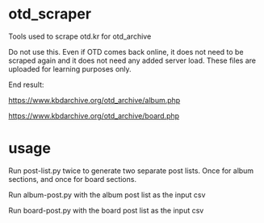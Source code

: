 # otd_scraper
 Tools used to scrape otd.kr for otd_archive
 
 Do not use this. Even if OTD comes back online, it does not need to be scraped again and it does not need any added server load. These files are uploaded for learning purposes only.
 
 End result: 

 https://www.kbdarchive.org/otd_archive/album.php
 
 https://www.kbdarchive.org/otd_archive/board.php

 
# usage
 Run post-list.py twice to generate two separate post lists. Once for album sections, and once for board sections.
 
 Run album-post.py with the album post list as the input csv
 
 Run board-post.py with the board post list as the input csv
